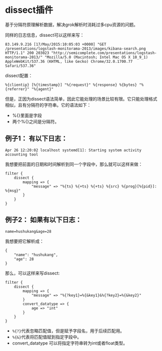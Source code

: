 # dissect插件
基于分隔符原理解析数据，解决grok解析时消耗过多cpu资源的问题。

同样的日志信息，dissect可以这样来写：
```
83.149.9.216 [17/May/2015:10:05:03 +0000] "GET /presentations/logstash-monitorama-2013/images/kibana-search.png HTTP/1.1" 200 203023 "http://semicomplete.com/presentations/logstash-monitorama-2013/" "Mozilla/5.0 (Macintosh; Intel Mac OS X 10_9_1) AppleWebKit/537.36 (KHTML, like Gecko) Chrome/32.0.1700.77 Safari/537.36"
```

dissect配置：
```
%{clientip} [%{timestamp}] "%{request}" %{response} %{bytes} "%{referrer}" "%{agent}"
```

但是，正因为dissect语法简单，因此它能处理的场景比较有限。它只能处理格式相似，且有分隔符的字符串。它的语法如下：
- %{}里面是字段
- 两个%{}之间是分隔符。

## 例子1： 有以下日志：
```
Apr 26 12:20:02 localhost systemd[1]: Starting system activity accounting tool
```

我想要把前面的日期和时间解析到同一个字段中，那么就可以这样来做：
```
filter {
    dissect {
        mapping => {
        	"message" => "%{ts} %{+ts} %{+ts} %{src} %{prog}[%{pid}]: %{msg}"
        }
    }
}
```

## 例子2： 如果有以下日志：
```
name=hushukang&age=28
```

我想要把它解析成：
```
{
	"name": "hushukang",
	"age": 28
}
```

那么，可以这样来写dissect:
```
filter {
    dissect {
        mapping => {
            "message" => "%{?key1}=%{&key1}&%{?key2}=%{&key2}"
        }
        convert_datatype => {
            age => "int"
        }
    }
}
```
- `%{?}`代表忽略匹配值，但是赋予字段名，用于后续匹配用。
- `%{&}`代表将匹配值赋到指定字段中。
- convert_datatype 可以将指定字符串转为int或者float类型。

